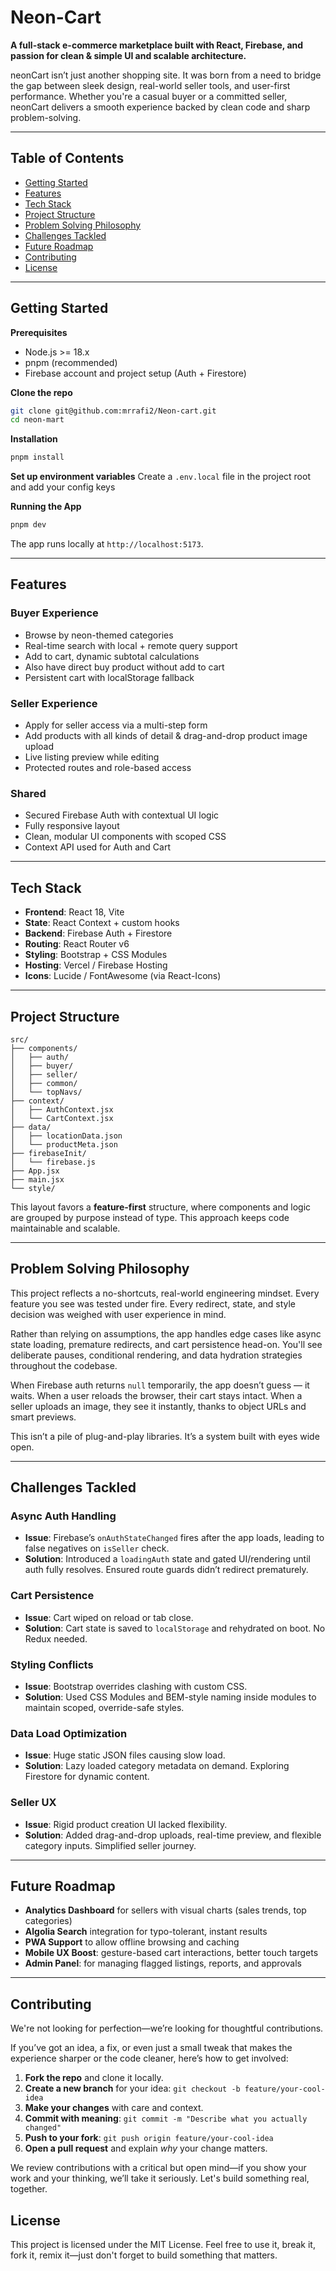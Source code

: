 # Neon-Cart

**A full-stack e-commerce marketplace built with React, Firebase, and passion for clean & simple UI and scalable architecture.**

neonCart isn’t just another shopping site. It was born from a need to bridge the gap between sleek design, real-world seller tools, and user-first performance. Whether you're a casual buyer or a committed seller, neonCart delivers a smooth experience backed by clean code and sharp problem-solving.

---

## Table of Contents

* [Getting Started](#getting-started)
* [Features](#features)
* [Tech Stack](#tech-stack)
* [Project Structure](#project-structure)
* [Problem Solving Philosophy](#problem-solving-philosophy)
* [Challenges Tackled](#challenges-tackled)
* [Future Roadmap](#future-roadmap)
* [Contributing](#contributing)
* [License](#license)

---

## Getting Started

**Prerequisites**

* Node.js >= 18.x
* pnpm (recommended)
* Firebase account and project setup (Auth + Firestore)

**Clone the repo**

   ```bash
   git clone git@github.com:mrrafi2/Neon-cart.git
   cd neon-mart
   ```

**Installation**

```bash
pnpm install
```
**Set up environment variables** 
Create a `.env.local` file in the project root and add your config keys

**Running the App**

```bash
pnpm dev
```

The app runs locally at `http://localhost:5173`.

---

## Features

### Buyer Experience

* Browse by neon-themed categories
* Real-time search with local + remote query support
* Add to cart, dynamic subtotal calculations
* Also have direct buy product without add to cart 
* Persistent cart with localStorage fallback

### Seller Experience

* Apply for seller access via a multi-step form
* Add products with all kinds of detail & drag-and-drop product image upload
* Live listing preview while editing
* Protected routes and role-based access

### Shared

* Secured Firebase Auth with contextual UI logic
* Fully responsive layout
* Clean, modular UI components with scoped CSS
* Context API used for Auth and Cart

---

## Tech Stack

* **Frontend**: React 18, Vite
* **State**: React Context + custom hooks
* **Backend**: Firebase Auth + Firestore
* **Routing**: React Router v6
* **Styling**: Bootstrap + CSS Modules
* **Hosting**: Vercel / Firebase Hosting
* **Icons**: Lucide / FontAwesome (via React-Icons)

---

## Project Structure

```
src/
├── components/
│   ├── auth/
│   ├── buyer/
│   ├── seller/
│   ├── common/
│   └── topNavs/
├── context/
│   ├── AuthContext.jsx
│   └── CartContext.jsx
├── data/
│   ├── locationData.json
│   └── productMeta.json
├── firebaseInit/
│   └── firebase.js
├── App.jsx
├── main.jsx
└── style/
```

This layout favors a **feature-first** structure, where components and logic are grouped by purpose instead of type. This approach keeps code maintainable and scalable.

---

## Problem Solving Philosophy

This project reflects a no-shortcuts, real-world engineering mindset. Every feature you see was tested under fire. Every redirect, state, and style decision was weighed with user experience in mind.

Rather than relying on assumptions, the app handles edge cases like async state loading, premature redirects, and cart persistence head-on. You'll see deliberate pauses, conditional rendering, and data hydration strategies throughout the codebase.

When Firebase auth returns `null` temporarily, the app doesn’t guess — it waits. When a user reloads the browser, their cart stays intact. When a seller uploads an image, they see it instantly, thanks to object URLs and smart previews.

This isn’t a pile of plug-and-play libraries. It’s a system built with eyes wide open.

---

## Challenges Tackled

### Async Auth Handling

* **Issue**: Firebase’s `onAuthStateChanged` fires after the app loads, leading to false negatives on `isSeller` check.
* **Solution**: Introduced a `loadingAuth` state and gated UI/rendering until auth fully resolves. Ensured route guards didn’t redirect prematurely.

### Cart Persistence

* **Issue**: Cart wiped on reload or tab close.
* **Solution**: Cart state is saved to `localStorage` and rehydrated on boot. No Redux needed.

### Styling Conflicts

* **Issue**: Bootstrap overrides clashing with custom CSS.
* **Solution**: Used CSS Modules and BEM-style naming inside modules to maintain scoped, override-safe styles.

### Data Load Optimization

* **Issue**: Huge static JSON files causing slow load.
* **Solution**: Lazy loaded category metadata on demand. Exploring Firestore for dynamic content.

### Seller UX

* **Issue**: Rigid product creation UI lacked flexibility.
* **Solution**: Added drag-and-drop uploads, real-time preview, and flexible category inputs. Simplified seller journey.

---

## Future Roadmap

* **Analytics Dashboard** for sellers with visual charts (sales trends, top categories)
* **Algolia Search** integration for typo-tolerant, instant results
* **PWA Support** to allow offline browsing and caching
* **Mobile UX Boost**: gesture-based cart interactions, better touch targets
* **Admin Panel**: for managing flagged listings, reports, and approvals

---



## Contributing

We're not looking for perfection—we’re looking for thoughtful contributions.

If you’ve got an idea, a fix, or even just a small tweak that makes the experience sharper or the code cleaner, here’s how to get involved:

1. **Fork the repo** and clone it locally.
2. **Create a new branch** for your idea:
   `git checkout -b feature/your-cool-idea`
3. **Make your changes** with care and context.
4. **Commit with meaning**:
   `git commit -m "Describe what you actually changed"`
5. **Push to your fork**:
   `git push origin feature/your-cool-idea`
6. **Open a pull request** and explain *why* your change matters.

We review contributions with a critical but open mind—if you show your work and your thinking, we’ll take it seriously. Let's build something real, together.


## License

This project is licensed under the MIT License. Feel free to use it, break it, fork it, remix it—just don't forget to build something that matters.
